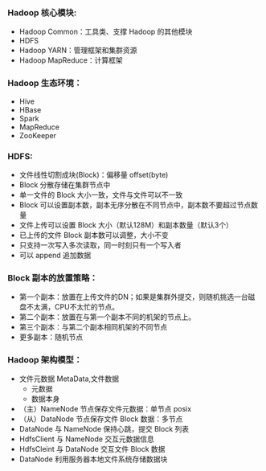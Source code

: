 ### Hadoop 核心模块:
 - Hadoop Common：工具类、支撑 Hadoop 的其他模块
 - HDFS
 - Hadoop YARN：管理框架和集群资源
 - Hadoop MapReduce：计算框架
 
### Hadoop 生态环境：
 - Hive
 - HBase
 - Spark
 - MapReduce
 - ZooKeeper
 
### HDFS:
 - 文件线性切割成块(Block)：偏移量 offset(byte)
 - Block 分散存储在集群节点中
 - 单一文件的 Block 大小一致，文件与文件可以不一致
 - Block 可以设置副本数，副本无序分散在不同节点中，副本数不要超过节点数量
 - 文件上传可以设置 Block 大小（默认128M）和副本数量（默认3个）
 - 已上传的文件 Block 副本数可以调整，大小不变
 - 只支持一次写入多次读取，同一时刻只有一个写入者
 - 可以 append 追加数据

### Block 副本的放置策略：
 - 第一个副本：放置在上传文件的DN；如果是集群外提交，则随机挑选一台磁盘不太满，CPU不太忙的节点。
 - 第二个副本：放置在与第一个副本不同的机架的节点上。
 - 第三个副本：与第二个副本相同机架的不同节点
 - 更多副本：随机节点
 
### Hadoop 架构模型：
  - 文件元数据 MetaData,文件数据
     - 元数据
     - 数据本身
  - （主）NameNode 节点保存文件元数据：单节点 posix
  - （从）DataNode 节点保存文件 Block 数据：多节点
  - DataNode 与 NameNode 保持心跳，提交 Block 列表
  - HdfsClient 与 NameNode 交互元数据信息
  - HdfsCleint 与 DataNode 交互文件 Block 数据
  - DataNode 利用服务器本地文件系统存储数据块

